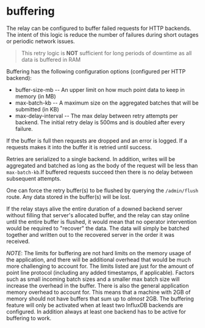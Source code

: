 # buffering

The relay can be configured to buffer failed requests for HTTP backends. The
intent of this logic is reduce the number of failures during short outages or
periodic network issues.

> This retry logic is **NOT** sufficient for long periods of downtime as all
> data is buffered in RAM

Buffering has the following configuration options (configured per HTTP backend):

* buffer-size-mb -- An upper limit on how much point data to keep in memory (in
 MB)
* max-batch-kb -- A maximum size on the aggregated batches that will be
 submitted (in KB)
* max-delay-interval -- The max delay between retry attempts per backend. The
 initial retry delay is 500ms and is doubled after every failure.

If the buffer is full then requests are dropped and an error is logged. If a
requests makes it into the buffer it is retried until success.

Retries are serialized to a single backend. In addition, writes will be
aggregated and batched as long as the body of the request will be less than
`max-batch-kb`.If buffered requests succeed then there is no delay between
subsequent attempts.

One can force the retry buffer(s) to be flushed by querying the `/admin/flush`
route. Any data stored in the buffer(s) will be lost.

If the relay stays alive the entire duration of a downed backend server without
filling that server's allocated buffer, and the relay can stay online until the
entire buffer is flushed, it would mean that no operator intervention would be
required to "recover" the data. The data will simply be batched together and
written out to the recovered server in the order it was received.

*NOTE*: The limits for buffering are not hard limits on the memory usage of the
application, and there will be additional overhead that would be much more
challenging to account for. The limits listed are just for the amount of point
line protocol (including any added timestamps, if applicable). Factors such as
small incoming batch sizes and a smaller max batch size will increase the
overhead in the buffer. There is also the general application memory overhead
to account for. This means that a machine with 2GB of memory should not have
buffers that sum up to _almost_ 2GB. The buffering feature will only be
activated when at least two InfluxDB backends are configured. In addition
always at least one backend has to be active for buffering to work.
